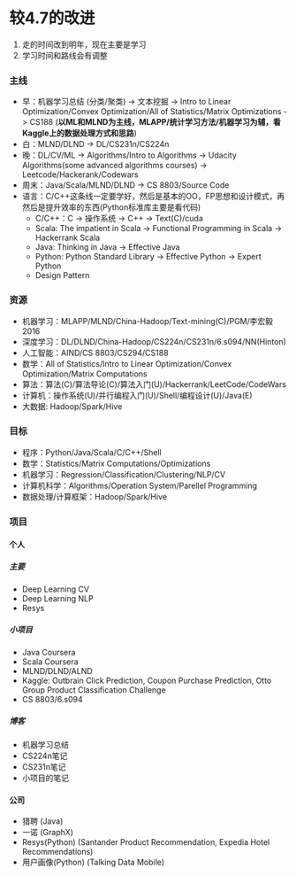 # 较4.7的改进

1. 走的时间改到明年，现在主要是学习
2. 学习时间和路线会有调整

### 主线

* 早：机器学习总结 (分类/聚类) -> 文本挖掘 -> Intro to Linear Optimization/Convex Optimization/All of Statistics/Matrix Optimizations -> CS188 (**以ML和MLND为主线，MLAPP/统计学习方法/机器学习为辅，看Kaggle上的数据处理方式和思路**)
* 白：MLND/DLND -> DL/CS231n/CS224n
* 晚：DL/CV/ML -> Algorithms/Intro to Algorithms -> Udacity Algorithms(some advanced algorithms courses) -> Leetcode/Hackerank/Codewars
* 周末：Java/Scala/MLND/DLND -> CS 8803/Source Code
* 语言：C/C++这条线一定要学好，然后是基本的OO，FP思想和设计模式，再然后是提升效率的东西(Python标准库主要是看代码)
  * C/C++：C -> 操作系统 -> C++ -> Text(C)/cuda
  * Scala: The impatient in Scala -> Functional Programming in Scala -> Hackerrank Scala
  * Java: Thinking in Java -> Effective Java
  * Python: Python Standard Library -> Effective Python -> Expert Python
  * Design Pattern

### 资源

* 机器学习：MLAPP/MLND/China-Hadoop/Text-mining(C)/PGM/李宏毅2016
* 深度学习：DL/DLND/China-Hadoop/CS224n/CS231n/6.s094/NN(Hinton)
* 人工智能：AIND/CS 8803/CS294/CS188
* 数学：All of Statistics/Intro to Linear Optimization/Convex Optimization/Matrix Computations
* 算法：算法(C)/算法导论(C)/算法入门(U)/Hackerrank/LeetCode/CodeWars
* 计算机：操作系统(U)/并行编程入门(U)/Shell/编程设计(U)/Java(E)
* 大数据: Hadoop/Spark/Hive

### 目标

* 程序：Python/Java/Scala/C/C++/Shell
* 数学：Statistics/Matrix Computations/Optimizations
* 机器学习：Regression/Classification/Clustering/NLP/CV
* 计算机科学：Algorithms/Operation System/Parellel Programming
* 数据处理/计算框架：Hadoop/Spark/Hive

### 项目

#### 个人

##### 主要

* Deep Learning CV
* Deep Learning NLP
* Resys

##### 小项目

* Java Coursera
* Scala Coursera
* MLND/DLND/ALND
* Kaggle: Outbrain Click Prediction, Coupon Purchase Prediction, Otto Group Product Classification Challenge
* CS 8803/6.s094

##### 博客

* 机器学习总结
* CS224n笔记
* CS231n笔记
* 小项目的笔记

#### 公司

* 猎聘 (Java)
* 一诺 (GraphX)
* Resys(Python) (Santander Product Recommendation, Expedia Hotel Recommendations)
* 用户画像(Python) (Talking Data Mobile)